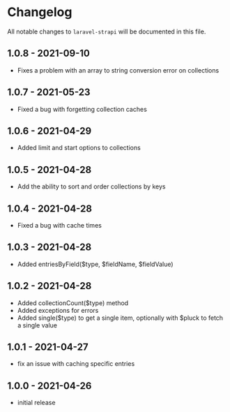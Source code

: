 # Changelog

All notable changes to `laravel-strapi` will be documented in this file.

## 1.0.8 - 2021-09-10

- Fixes a problem with an array to string conversion error on collections

## 1.0.7 - 2021-05-23

- Fixed a bug with forgetting collection caches

## 1.0.6 - 2021-04-29

- Added limit and start options to collections

## 1.0.5 - 2021-04-28

- Add the ability to sort and order collections by keys

## 1.0.4 - 2021-04-28

- Fixed a bug with cache times

## 1.0.3 - 2021-04-28

- Added entriesByField($type, $fieldName, $fieldValue)

## 1.0.2 - 2021-04-28

- Added collectionCount($type) method
- Added exceptions for errors
- Added single($type) to get a single item, optionally with $pluck to fetch a single value

## 1.0.1 - 2021-04-27

- fix an issue with caching specific entries

## 1.0.0 - 2021-04-26

- initial release
